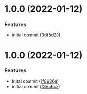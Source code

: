# 1.0.0 (2022-01-12)


### Features

* initial commit ([3df5d20](https://github.com/makaanneo/joplin-plugin-template/commit/3df5d205ea2f46038d501dded9d161e780c273e2))

# 1.0.0 (2022-01-12)


### Features

* Inital commit ([1f8926a](https://github.com/makaanneo/joplin-plugin-template/commit/1f8926a1597ccb5fecc9fc291d1a6bde3f4efd07))
* initial commit ([f3e56c3](https://github.com/makaanneo/joplin-plugin-template/commit/f3e56c3f21647b8fbdcbf6ddb525da75ad55ce21))
